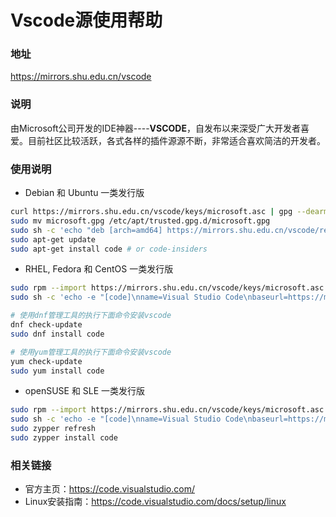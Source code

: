 # Vscode源使用帮助

### 地址

https://mirrors.shu.edu.cn/vscode

### 说明

由Microsoft公司开发的IDE神器----**VSCODE**，自发布以来深受广大开发者喜爱。目前社区比较活跃，各式各样的插件源源不断，非常适合喜欢简洁的开发者。

### 使用说明 

- Debian 和 Ubuntu 一类发行版

```bash
curl https://mirrors.shu.edu.cn/vscode/keys/microsoft.asc | gpg --dearmor > microsoft.gpg
sudo mv microsoft.gpg /etc/apt/trusted.gpg.d/microsoft.gpg
sudo sh -c 'echo "deb [arch=amd64] https://mirrors.shu.edu.cn/vscode/repos/vscode stable main" > /etc/apt/sources.list.d/vscode.list'
sudo apt-get update
sudo apt-get install code # or code-insiders
```

- RHEL, Fedora 和 CentOS 一类发行版


```bash
sudo rpm --import https://mirrors.shu.edu.cn/vscode/keys/microsoft.asc
sudo sh -c 'echo -e "[code]\nname=Visual Studio Code\nbaseurl=https://mirrors.shu.edu.cn/vscode/yumrepos/vscode\nenabled=1\ngpgcheck=1\ngpgkey=https://mirrors.shu.edu.cn/vscode/keys/microsoft.asc" > /etc/yum.repos.d/vscode.repo'

# 使用dnf管理工具的执行下面命令安装vscode
dnf check-update
sudo dnf install code

# 使用yum管理工具的执行下面命令安装vscode
yum check-update
sudo yum install code
```

- openSUSE 和 SLE 一类发行版

```bash
sudo rpm --import https://mirrors.shu.edu.cn/vscode/keys/microsoft.asc
sudo sh -c 'echo -e "[code]\nname=Visual Studio Code\nbaseurl=https://mirrors.shu.edu.cn/vscode/yumrepos/vscode\nenabled=1\ntype=rpm-md\ngpgcheck=1\ngpgkey=https://mirrors.shu.edu.cn/vscode/keys/microsoft.asc" > /etc/zypp/repos.d/vscode.repo'
sudo zypper refresh
sudo zypper install code
```


### 相关链接

- 官方主页：https://code.visualstudio.com/
- Linux安装指南：https://code.visualstudio.com/docs/setup/linux